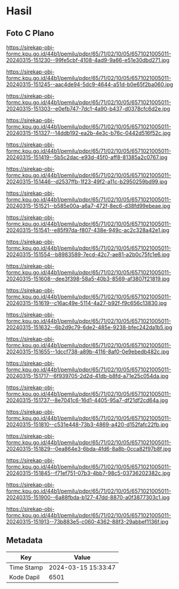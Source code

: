 # Hasil

## Foto C Plano

https://sirekap-obj-formc.kpu.go.id/44b1/pemilu/pdpr/65/71/02/10/05/6571021005011-20240315-151230--99fe5cbf-4108-4ad9-9a66-e51e30dbd271.jpg

https://sirekap-obj-formc.kpu.go.id/44b1/pemilu/pdpr/65/71/02/10/05/6571021005011-20240315-151245--aac4de94-5dc9-4644-a51d-b0e65f2ba060.jpg

https://sirekap-obj-formc.kpu.go.id/44b1/pemilu/pdpr/65/71/02/10/05/6571021005011-20240315-151303--e0efb747-7dc1-4a90-b437-d0378cfc6d2e.jpg

https://sirekap-obj-formc.kpu.go.id/44b1/pemilu/pdpr/65/71/02/10/05/6571021005011-20240315-151327--14ddb192-ea2b-4e3c-b76c-0442d516f52c.jpg

https://sirekap-obj-formc.kpu.go.id/44b1/pemilu/pdpr/65/71/02/10/05/6571021005011-20240315-151419--5b5c2dac-e93d-45f0-aff8-81385a2c0767.jpg

https://sirekap-obj-formc.kpu.go.id/44b1/pemilu/pdpr/65/71/02/10/05/6571021005011-20240315-151446--d2537ffb-1f23-49f2-a11c-b2950259bd99.jpg

https://sirekap-obj-formc.kpu.go.id/44b1/pemilu/pdpr/65/71/02/10/05/6571021005011-20240315-151521--b585e00a-a6a7-472f-8ec6-d38fd99ebeae.jpg

https://sirekap-obj-formc.kpu.go.id/44b1/pemilu/pdpr/65/71/02/10/05/6571021005011-20240315-151541--e85f97da-f807-438e-949c-ac2c328a42e1.jpg

https://sirekap-obj-formc.kpu.go.id/44b1/pemilu/pdpr/65/71/02/10/05/6571021005011-20240315-151554--b8983589-7ecd-42c7-ae81-a2b0c75fc1e6.jpg

https://sirekap-obj-formc.kpu.go.id/44b1/pemilu/pdpr/65/71/02/10/05/6571021005011-20240315-151608--dee3f398-58a5-40b3-8569-af3807f21819.jpg

https://sirekap-obj-formc.kpu.go.id/44b1/pemilu/pdpr/65/71/02/10/05/6571021005011-20240315-151619--c16ac49e-5114-4a27-b92f-f9c656c13830.jpg

https://sirekap-obj-formc.kpu.go.id/44b1/pemilu/pdpr/65/71/02/10/05/6571021005011-20240315-151632--6b2d9c79-6de2-485e-9238-bfec242da1b5.jpg

https://sirekap-obj-formc.kpu.go.id/44b1/pemilu/pdpr/65/71/02/10/05/6571021005011-20240315-151655--1dccf738-a89b-4116-8af0-0e9ebedb482c.jpg

https://sirekap-obj-formc.kpu.go.id/44b1/pemilu/pdpr/65/71/02/10/05/6571021005011-20240315-151717--6f939705-2d2d-41db-b8fd-a71e25c054da.jpg

https://sirekap-obj-formc.kpu.go.id/44b1/pemilu/pdpr/65/71/02/10/05/6571021005011-20240315-151737--8e7041c6-16d1-4405-95a7-df21df2cd64a.jpg

https://sirekap-obj-formc.kpu.go.id/44b1/pemilu/pdpr/65/71/02/10/05/6571021005011-20240315-151810--c531e448-73b3-4869-a420-d152fafc22fb.jpg

https://sirekap-obj-formc.kpu.go.id/44b1/pemilu/pdpr/65/71/02/10/05/6571021005011-20240315-151829--0ea864e3-6bda-4fd6-8a8b-0cca82f97b8f.jpg

https://sirekap-obj-formc.kpu.go.id/44b1/pemilu/pdpr/65/71/02/10/05/6571021005011-20240315-151845--f71ef751-07b3-4bb7-98c5-03736202382c.jpg

https://sirekap-obj-formc.kpu.go.id/44b1/pemilu/pdpr/65/71/02/10/05/6571021005011-20240315-151900--6a88fbda-b127-47dd-8870-a0f3877303c1.jpg

https://sirekap-obj-formc.kpu.go.id/44b1/pemilu/pdpr/65/71/02/10/05/6571021005011-20240315-151913--73b883e5-c060-4362-88f3-29abbef1136f.jpg


## Metadata

| Key        | Value               |
| ---------- | ------------------- |
| Time Stamp | 2024-03-15 15:33:47 |
| Kode Dapil | 6501                |



